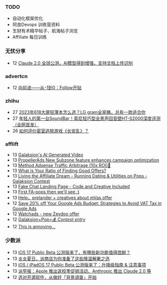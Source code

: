 ### TODO
-  自动化框架优化
-  阿良Devops 训练营资料
-  生财有术精华帖子、航海帖子浏览
-  Affiliate 每日训练

### 无忧分享
<!-- ruyo:START -->
-  12 [Claude 2.0 全球公测，AI模型得到增强，支持文档上传识别](https://51.ruyo.net/18428.html)<!-- ruyo:END -->

### advertcn
<!-- advertcn:START -->
-  12 [向前进——从-1到0：Follow开贴](https://www.advertcn.com/forum.php?mod=viewthread&tid=111185)<!-- advertcn:END -->

### zhihu
<!-- zhihu:START -->
-  27 [2023年618大屏轻薄本怎么选？LG gram全家桶，总有一款适合你](http://zhuanlan.zhihu.com/p/632641888?utm_campaign=rss&utm_medium=rss&utm_source=rss&utm_content=title)
-  27 [年轻人的第一台SoundBar！索尼轻巧型全景声回音壁HT-S2000深度评测（全网首发）](http://zhuanlan.zhihu.com/p/630990296?utm_campaign=rss&utm_medium=rss&utm_source=rss&utm_content=title)
-  26 [如何评价密室逃脱游戏《长安乱》？](http://www.zhihu.com/question/563950552/answer/3045961312?utm_campaign=rss&utm_medium=rss&utm_source=rss&utm_content=title)<!-- zhihu:END -->

### afflift
<!-- afflift:START -->
-  13 [Galaksion&#39;s AI Generated Video](https://afflift.com/f/threads/galaksions-ai-generated-video.11274/)
-  13 [PropellerAds New Subzone feature enhances campaign optimization](https://afflift.com/f/threads/propellerads-new-subzone-feature-enhances-campaign-optimization.11221/)
-  13 [Method Adsense Traffic Arbitrage &lpar;10x ROI&rpar;🚀](https://afflift.com/f/threads/method-adsense-traffic-arbitrage-10x-roi-%F0%9F%9A%80.11268/)
-  13 [What is Your Ratio of Finding Good Offers?](https://afflift.com/f/threads/what-is-your-ratio-of-finding-good-offers.11277/)
-  13 [Living the Affiliate Dream - Running Dating &amp; Utilities on Pops - Galaksion Contest](https://afflift.com/f/threads/living-the-affiliate-dream-running-dating-utilities-on-pops-galaksion-contest.11243/)
-  13 [Fake Chat Landing Page - Code and Creative Included](https://afflift.com/f/threads/fake-chat-landing-page-code-and-creative-included.3884/)
-  13 [First FA-pops then we&#39;ll see :&rpar;](https://afflift.com/f/threads/first-fa-pops-then-well-see.11121/)
-  13 [Help，prelander + creatives about  mVas offer](https://afflift.com/f/threads/help%EF%BC%8Cprelander-creatives-about-mvas-offer.11250/)
-  12 [Save 20% off Your Google Ads Budget: Strategies to Avoid VAT Tax in Google Ads](https://afflift.com/f/threads/save-20-off-your-google-ads-budget-strategies-to-avoid-vat-tax-in-google-ads.11275/)
-  12 [Watchads - new Zeydoo offer](https://afflift.com/f/threads/watchads-new-zeydoo-offer.10919/)
-  12 [Galaksion+Pop=💰 *Contest entry*](https://afflift.com/f/threads/galaksion-pop-%F0%9F%92%B0-contest-entry.11231/)
-  12 [This is annoying...](https://afflift.com/f/threads/this-is-annoying.11271/)<!-- afflift:END -->

### 少数派
<!-- sspai:START -->
-  13 [iOS 17 Public Beta 公测版来了，有哪些新功能值得尝鲜？](https://sspai.com/post/81098)
-  13 [炎炎夏日，派商店为你准备了这些降温解暑之选](https://sspai.com/post/81068)
-  13 [iOS / iPadOS 17 Public Beta 公测版来了：升降级指南 &amp; 注意事项](https://sspai.com/post/81094)
-  13 [派早报：Apple 推出返校季促销活动、Anthropic 推出 Claude 2.0 等](https://sspai.com/post/81093)
-  12 [选对开源软件，从做好「背景调查」开始](https://sspai.com/prime/story/foss-how-to-select)<!-- sspai:END -->
